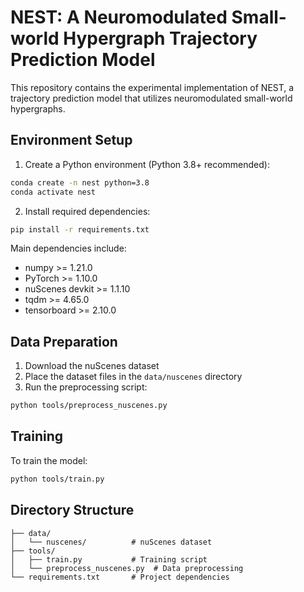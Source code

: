 # NEST: A Neuromodulated Small-world Hypergraph Trajectory Prediction Model

This repository contains the experimental implementation of NEST, a trajectory prediction model that utilizes neuromodulated small-world hypergraphs.

## Environment Setup

1. Create a Python environment (Python 3.8+ recommended):
```bash
conda create -n nest python=3.8
conda activate nest
```

2. Install required dependencies:
```bash
pip install -r requirements.txt
```

Main dependencies include:
- numpy >= 1.21.0
- PyTorch >= 1.10.0
- nuScenes devkit >= 1.1.10
- tqdm >= 4.65.0
- tensorboard >= 2.10.0

## Data Preparation

1. Download the nuScenes dataset
2. Place the dataset files in the `data/nuscenes` directory
3. Run the preprocessing script:
```bash
python tools/preprocess_nuscenes.py
```

## Training

To train the model:
```bash
python tools/train.py
```

## Directory Structure

```
├── data/
│   └── nuscenes/          # nuScenes dataset
├── tools/
│   ├── train.py           # Training script
│   └── preprocess_nuscenes.py  # Data preprocessing
└── requirements.txt       # Project dependencies
```